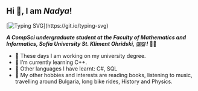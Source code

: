## Hi 👋, I am _Nadya_!

[![Typing SVG](https://readme-typing-svg.demolab.com?font=Fira+Code&size=21&pause=1000&color=C194F7&center=true&background=AA1F7400&multiline=true&width=1000&size=21&lines=Welcome+to+my+profile!)](https://git.io/typing-svg)

**_A CompSci undergraduate student at the Faculty of Mathematics and Informatics, Sofia University St. Kliment Ohridski, :bulgaria:	!_**
 :woman_technologist:	

- :tea:	These days I am working on my university degree.
- 🌱 I’m currently learning C++.
- 🧠 Other languages I have learnt: C#, SQL
- :stars:	My other hobbies and interests are reading books, listening to music, travelling around Bulgaria, long bike rides, History and Physics.
